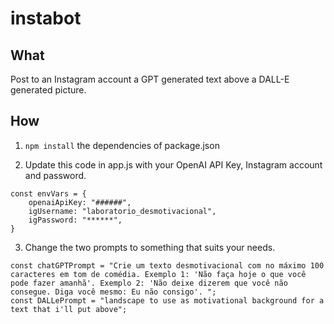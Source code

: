 # instabot

## What
Post to an Instagram account a GPT generated text above a DALL-E generated picture.

## How

1. `npm install` the dependencies of package.json

2. Update this code in app.js with your OpenAI API Key, Instagram account and password.

```
const envVars = {
    openaiApiKey: "######",
    igUsername: "laboratorio_desmotivacional",
    igPassword: "******",
}
```

3. Change the two prompts to something that suits your needs.

```
const chatGPTPrompt = "Crie um texto desmotivacional com no máximo 100 caracteres em tom de comédia. Exemplo 1: 'Não faça hoje o que você pode fazer amanhã'. Exemplo 2: 'Não deixe dizerem que você não consegue. Diga você mesmo: Eu não consigo'. ";
const DALLePrompt = "landscape to use as motivational background for a text that i'll put above";
```
